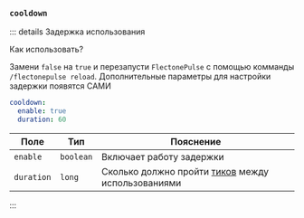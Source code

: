 ### `cooldown`

::: details Задержка использования

Как использовать?

Замени `false` на `true` и перезапусти `FlectonePulse` с помощью комманды `/flectonepulse reload`. Дополнительные параметры для настройки задержки появятся САМИ

```yaml
cooldown:
  enable: true
  duration: 60
```

| Поле       | Тип       | Пояснение                                                                                                  |
|------------|-----------|------------------------------------------------------------------------------------------------------------|
| `enable`   | `boolean` | Включает работу задержки                                                                                   |
| `duration` | `long`    | Сколько должно пройти [тиков](https://ru.minecraft.wiki/w/%D0%A2%D0%B0%D0%BA%D1%82) между использованиями  |

:::
